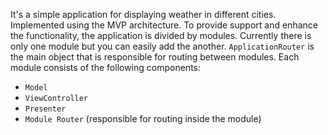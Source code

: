 It's a simple application for displaying weather in different cities.
Implemented using the MVP architecture.
To provide support and enhance the functionality, the application is divided by modules. Currently there is only one module but you can easily add the another.
`ApplicationRouter` is the main object that is responsible for routing between modules.
Each module consists of the following components:
- `Model`
- `ViewController`
- `Presenter`
- `Module Router` (responsible for routing inside the module)
